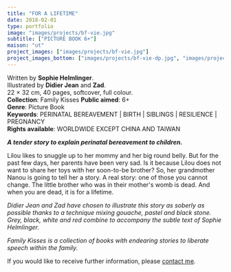 ```yaml
---
title: "FOR A LIFETIME"
date: 2018-02-01
type: portfolio
image: "images/projects/bf-vie.jpg"
subtitle: ["PICTURE BOOK 6+"]
maison: "ut"
project_images: ["images/projects/bf-vie.jpg"]
project_images_bottom: ["images/projects/bf-vie-dp.jpg", "images/projects/bf-vie-dp2.jpg"]
---
```


Written by **Sophie Helmlinger**.   
Illustrated by **Didier Jean** and **Zad**.   
22 × 32 cm, 40 pages, softcover, full colour.  
**Collection**: Family Kisses 
**Public aimed**: 6+   
**Genre**: Picture Book      
**Keywords**: PERINATAL BEREAVEMENT | BIRTH | SIBLINGS | RESILIENCE | PREGNANCY   
**Rights available**: WORLDWIDE EXCEPT CHINA AND TAIWAN
       


***A tender story to explain perinatal bereavement to children.***


Lilou likes to snuggle up to her mommy and her big round belly. 
But for the past few days, her parents have been very sad. 
Is it because Lilou does not want to share her toys with her soon-to-be brother?
So, her grandmother Nanou is going to tell her a story. A real story: one of those you cannot change. 
The little brother who was in their mother's womb is dead. 
And when you are dead, it is for a lifetime.   

*Didier Jean and Zad have chosen to illustrate this story as soberly as possible thanks to a technique mixing gouache,* 
*pastel and black stone. Grey, black, white and red combine to accompany the subtle text of Sophie Helmlinger.*       




*Family Kisses is a collection of books with endearing stories to liberate speech within the family.*




If you would like to receive further information, please [contact me](mailto:melanie.guillaumin.edition@gmail.com).


